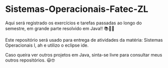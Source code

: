 # Sistemas-Operacionais-Fatec-ZL
Aqui será registrado os exercícios e tarefas passadas ao longo do semestre, em grande parte resolvido em Java!! 📚👨‍💻

Este repositório será usado para entrega de atividades da matéria: Sistemas Operacionais I, ah e utilizo o eclipse ide.

Caso queira ver outros projetos em Java, sinta-se livre para consultar meus outros repositórios. 😃🤓
